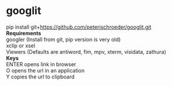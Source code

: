 # googlit
pip install git+https://github.com/peterjschroeder/googlit.git \
**Requirements**\
googler (Install from git, pip version is very old)\
xclip or xsel\
Viewers (Defaults are antiword, fim, mpv, xterm, visidata, zathura)\
**Keys**\
ENTER opens link in browser\
O opens the url in an application\
Y copies the url to clipboard
